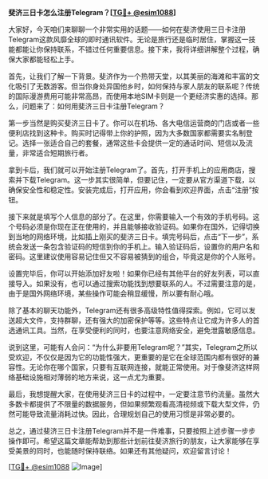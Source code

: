 **斐济三日卡怎么注册Telegram？[[TG💪+ @esim1088](https://t.me/s/esim1088)]**

大家好，今天咱们来聊聊一个非常实用的话题——如何在斐济使用三日卡注册Telegram这款风靡全球的即时通讯软件。无论是旅行还是临时居住，掌握这一技能都能让你保持联系，不错过任何重要信息。接下来，我将详细讲解整个过程，确保大家都能轻松上手。

首先，让我们了解一下背景。斐济作为一个热带天堂，以其美丽的海滩和丰富的文化吸引了无数游客。但当你身处异国他乡时，如何保持与家人朋友的联系呢？传统的国际漫游费用可能非常高昂，而使用本地SIM卡则是一个更经济实惠的选择。那么，问题来了：如何用斐济三日卡注册Telegram？

第一步当然是购买斐济三日卡了。你可以在机场、各大电信运营商的门店或者一些便利店找到这种卡。购买时记得带上你的护照，因为大多数国家都需要实名制登记。选择一张适合自己的套餐，通常这些卡会提供一定的通话时间、短信以及流量，非常适合短期旅行者。

拿到卡后，我们就可以开始注册Telegram了。首先，打开手机上的应用商店，搜索并下载Telegram。这一步其实很简单，但要记住，一定要从官方渠道下载，以确保安全性和稳定性。安装完成后，打开应用，你会看到欢迎界面，点击“注册”按钮。

接下来就是填写个人信息的部分了。在这里，你需要输入一个有效的手机号码。这个号码必须是你现在正在使用的，并且能够接收验证码。如果你在国外，记得切换到当地的网络环境，比如插上刚买的斐济三日卡。填完号码后，点击“下一步”，系统会发送一条包含验证码的短信到你的手机上。输入验证码后，设置你的用户名和密码。这里建议使用容易记住但又不容易被猜到的组合，毕竟这是你的个人账号。

设置完毕后，你可以开始添加好友啦！如果你已经有其他平台的好友列表，可以直接导入。如果没有，也可以通过搜索功能找到想要联系的人。不过需要注意的是，由于是国外网络环境，某些操作可能会稍显缓慢，所以要有耐心哦。

除了基本的聊天功能外，Telegram还有很多高级特性值得探索。例如，它可以发送超大文件，支持群聊，还有强大的加密保护等等。这些特点让它成为许多人的首选通讯工具。当然，在享受便利的同时，也要注意网络安全，避免泄露敏感信息。

说到这里，可能有人会问：“为什么非要用Telegram呢？”其实，Telegram之所以受欢迎，不仅仅是因为它的功能性强大，更重要的是它在全球范围内都有很好的兼容性。无论你在哪个国家，只要有互联网连接，就能正常使用。对于像斐济这样网络基础设施相对薄弱的地方来说，这一点尤为重要。

最后，我想提醒大家，在使用斐济三日卡的过程中，一定要注意节约流量。虽然大多数卡都提供了不限量的数据服务，但如果频繁观看高清视频或下载大型文件，仍然可能导致流量消耗过快。因此，合理规划自己的使用习惯是非常必要的。

总之，通过斐济三日卡注册Telegram并不是一件难事，只要按照上述步骤一步步操作即可。希望这篇文章能帮助到那些计划前往斐济旅行的朋友，让大家能够在享受美景的同时，也能随时保持联络。如果还有其他疑问，欢迎留言讨论！

[[TG💪+ @esim1088](https://t.me/s/esim1088) ![Image](https://i.postimg.cc/4NQfJmqS/Snipaste-2025-05-13-00-14-12.png)]